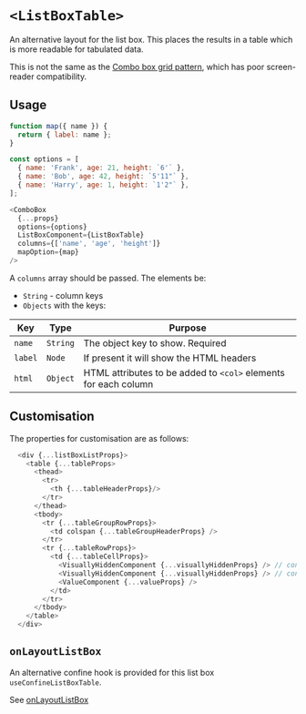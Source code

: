 # `<ListBoxTable>`

An alternative layout for the list box.  This places the results in a table which is more readable for tabulated data.

This is not the same as the [Combo box grid pattern][1], which has poor screen-reader compatibility.

## Usage

```js
function map({ name }) {
  return { label: name };
}

const options = [
  { name: 'Frank', age: 21, height: `6'` },
  { name: 'Bob', age: 42, height: `5'11"` },
  { name: 'Harry', age: 1, height: `1'2"` },
];

<ComboBox
  {...props}
  options={options}
  ListBoxComponent={ListBoxTable}
  columns={['name', 'age', 'height']} 
  mapOption={map}
/>
```

A `columns` array should be passed.  The elements be:

- `String` - column keys
- `Objects` with the keys:

| Key | Type | Purpose |
| ---- | ---- | ---- |
| `name` | `String` | The object key to show.  Required |
| `label` | `Node` | If present it will show the HTML headers |
| `html` | `Object` | HTML attributes to be added to `<col>` elements for each column |

## Customisation

The properties for customisation are as follows:

```js
  <div {...listBoxListProps}>
    <table {...tableProps>
      <thead>
        <tr>
          <th {...tableHeaderProps}/>
        </tr>
      </thead>
      <tbody>
        <tr {...tableGroupRowProps}>
          <td colspan {...tableGroupHeaderProps} />
        </tr>
        <tr {...tableRowProps}>
          <td {...tableCellProps}>
            <VisuallyHiddenComponent {...visuallyHiddenProps} /> // contains group name in first cell if present
            <VisuallyHiddenComponent {...visuallyHiddenProps} /> // contains column label if present
            <ValueComponent {...valueProps} />
          </td>
        </tr>
      </tbody>
    </table>
  </div>
```

## `onLayoutListBox`

An alternative confine hook is provided for this list box `useConfineListBoxTable`.

See [onLayoutListBox][2]

[1]: https://w3c.github.io/aria-practices/#grid-popup-keyboard-interaction
[2]: on_layout_list_box.md
